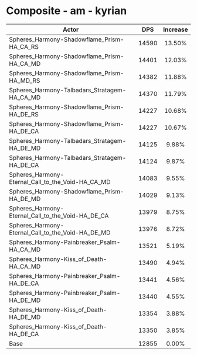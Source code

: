 # Composite - am - kyrian
| Actor | DPS | Increase |
|---|:---:|:---:|
|Spheres_Harmony-Shadowflame_Prism-HA_CA_RS|14590|13.50%|
|Spheres_Harmony-Shadowflame_Prism-HA_CA_MD|14401|12.03%|
|Spheres_Harmony-Shadowflame_Prism-HA_MD_RS|14382|11.88%|
|Spheres_Harmony-Talbadars_Stratagem-HA_CA_MD|14370|11.79%|
|Spheres_Harmony-Shadowflame_Prism-HA_DE_RS|14227|10.68%|
|Spheres_Harmony-Shadowflame_Prism-HA_DE_CA|14227|10.67%|
|Spheres_Harmony-Talbadars_Stratagem-HA_DE_MD|14125|9.88%|
|Spheres_Harmony-Talbadars_Stratagem-HA_DE_CA|14124|9.87%|
|Spheres_Harmony-Eternal_Call_to_the_Void-HA_CA_MD|14083|9.55%|
|Spheres_Harmony-Shadowflame_Prism-HA_DE_MD|14029|9.13%|
|Spheres_Harmony-Eternal_Call_to_the_Void-HA_DE_CA|13979|8.75%|
|Spheres_Harmony-Eternal_Call_to_the_Void-HA_DE_MD|13976|8.72%|
|Spheres_Harmony-Painbreaker_Psalm-HA_CA_MD|13521|5.19%|
|Spheres_Harmony-Kiss_of_Death-HA_CA_MD|13490|4.94%|
|Spheres_Harmony-Painbreaker_Psalm-HA_DE_CA|13441|4.56%|
|Spheres_Harmony-Painbreaker_Psalm-HA_DE_MD|13440|4.55%|
|Spheres_Harmony-Kiss_of_Death-HA_DE_MD|13354|3.88%|
|Spheres_Harmony-Kiss_of_Death-HA_DE_CA|13350|3.85%|
|Base|12855|0.00%|
